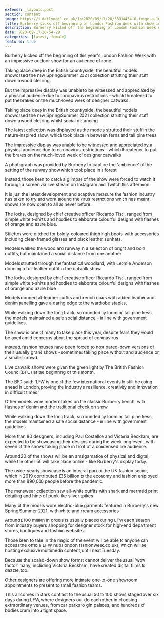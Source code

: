 ```yaml
---
extends: _layouts.post
section: content
image: https://i.dailymail.co.uk/1s/2020/09/17/20/33314454-0-image-a-161_1600370922689.jpg 
title: Burberry kicks off beginning of London Fashion Week with show in English countryside 
description: Burberry kicked off the beginning of London Fashion Week with an outdoor show in the British countryside - with the impressive display broadcast via a live stream. 
date: 2020-09-17-20-54-29 
categories: [latest, female] 
featured: true 
--- 
```

Burberry kicked off the beginning of this year's London Fashion Week with an impressive outdoor show for an audience of none. 

Taking place deep in the British countryside, the beautiful models showcased the new Spring/Summer 2021 collection strutting their stuff down a wood clearing.  

But the impressive display was unable to be witnessed and appreciated by a physical audience due to coronavirus restrictions - which threatened to put the brakes on the much-loved week of designer catwalks.

Taking place deep in the British countryside, the beautiful models showcased the new Spring/Summer 2021 collection strutting their stuff down a wood clearing whilst social distancing

The latest collection was displayed as the models strutted their stuff in the nature-inspired show, which took place in between ferns and tall pine trees

The impressive display was unable to be witnessed and appreciated by a physical audience due to coronavirus restrictions - which threatened to put the brakes on the much-loved week of designer catwalks

A photograph was provided by Burberry to capture the 'ambience' of the setting of the runway show which took place in a forest

Instead, those keen to catch a glimpse of the show were forced to watch it through a screen via live stream on Instagram and Twitch this afternoon.

It is just the latest development and adaptive measure the fashion industry has taken to try and work around the virus restrictions which has meant shows are now open to all as never before.

The looks, designed by chief creative officer Riccardo Tisci, ranged from simple white t-shirts and hoodies to elaborate colourful designs with flashes of orange and azure blue. 

Stilettos were ditched for boldly-coloured thigh high boots, with accessories including clear-framed glasses and black leather sunhats.  

Models walked the woodland runway in a selection of bright and bold outfits, but maintained a social distance from one another 

Models strutted through the fantastical woodland, with Leomie Anderson donning a full leather outfit in the catwalk show 

The looks, designed by chief creative officer Riccardo Tisci, ranged from simple white t-shirts and hoodies to elaborate colourful designs with flashes of orange and azure blue

Models donned all-leather outfits and trench coats with added leather and denim panelling gave a daring edge to the wardrobe staples.

While walking down the long track, surrounded by looming tall pine tress, the models maintained a safe social distance - in line with government guidelines. 

The show is one of many to take place this year, despite fears they would be axed amid concerns about the spread of coronavirus. 

Instead, fashion houses have been forced to host pared-down versions of their usually grand shows - sometimes taking place without and audience or a smaller crowd.

Live catwalk shows were given the green light by The British Fashion Counci (BFC) at the beginning of this month. 

The BFC said: 'LFW is one of the few international events to still be going ahead in London, proving the industry's resilience, creativity and innovation in difficult times.'

Other models wore modern takes on the classic Burberry trench  with flashes of denim and the traditional check on show 

While walking down the long track, surrounded by looming tall pine tress, the models maintained a safe social distance - in line with government guidelines

More than 80 designers, including Paul Costelloe and Victoria Beckham, are expected to be showcasing their designs during the week long event, with seven of the shows taking place in front of a condensed live audience. 

Around 20 of the shows will be an amalgamation of physical and digital, while the other 50 will take place online - like Burberry's display today.

The twice-yearly showcase is an integral part of the UK fashion sector, which in 2019 contributed £35 billion to the economy and fashion employed more than 890,000 people before the pandemic. 

The menswear collection saw all-white outfits with shark and mermaid print detailing and hints of punk-like silver spikes

Many of the models wore electric-blue garments featured in Burberry's new Spring/Summer 2021, with white and cream accessories

Around £100 million in orders is usually placed during LFW each season from industry buyers shopping for designer stock for high-end department stores, boutiques and fashion websites. 

Those keen to take in the magic of the event will be able to anyone can access the official LFW hub (london fashionweek.co.uk), which will be hosting exclusive multimedia content, until next Tuesday.

Because the scaled-down show format cannot deliver the usual 'wow factor' many, including Victoria Beckham, have created digital films to dazzle, too. 

Other designers are offering more intimate one-to-one showroom appointments to present to small fashion teams.

This all comes in stark contrast to the usual 50 to 100 shows staged over six days during LFW, where designers out-do each other in choosing extraordinary venues, from car parks to gin palaces, and hundreds of bodies cram into a tight space.

